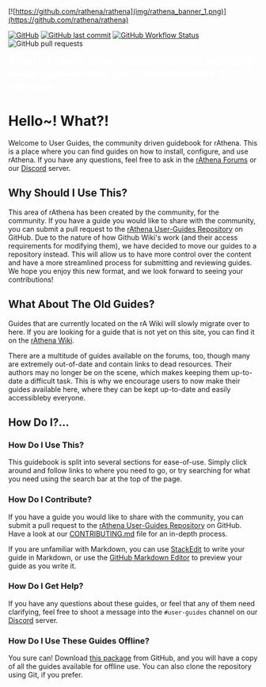 [![https://github.com/rathena/rathena](img/rathena_banner_1.png)](https://github.com/rathena/rathena)

[![GitHub](https://img.shields.io/github/license/rathena/rathena?style=for-the-badge)](https://github.com/rathena/rathena/blob/master/LICENSE) 
[![GitHub last commit](https://img.shields.io/github/last-commit/rathena/user-guides?label=updated&style=for-the-badge)](https://github.com/rathena/user-guides/commits/master) 
[![GitHub Workflow Status](https://img.shields.io/github/actions/workflow/status/rathena/user-guides/deploy_guides.yml?label=automatic%20building&style=for-the-badge)](https://github.com/rathena/user-guides/actions) 
![GitHub pull requests](https://img.shields.io/github/issues-pr-raw/rathena/user-guides?label=Open%20PR&style=for-the-badge)

<span style="color:white;font-weight:700;font-size:22px"> 
This is a clone of the official repo but including some guides that aren't allowed there for reasons
</span>

# Hello~! What?!

Welcome to User Guides, the community driven guidebook for rAthena. This is a place where you can find guides on how to install, configure, and use rAthena. If you have any questions, feel free to ask in the [rAthena Forums](https://rathena.org/board/) or our [Discord](https://discord.gg/kMeMXWEvSV) server.

## Why Should I Use This?

This area of rAthena has been created by the community, for the community. If you have a guide you would like to share with the community, you can submit a pull request to the [rAthena User-Guides Repository](https://github.com/rathena/user-guides/) on GitHub. Due to the nature of how Github Wiki's work (and their access requirements for modifying them), we have decided to move our guides to a repository instead. This will allow us to have more control over the content and have a more streamlined process for submitting and reviewing guides. We hope you enjoy this new format, and we look forward to seeing your contributions!

## What About The Old Guides?

Guides that are currently located on the rA Wiki will slowly migrate over to here. If you are looking for a guide that is not yet on this site, you can find it on the [rAthena Wiki](https://rathena.org/wiki/).

There are a multitude of guides available on the forums, too, though many are extremely out-of-date and contain links to dead resources. Their authors may no longer be on the scene, which makes keeping them up-to-date a difficult task. This is why we encourage users to now make their guides available here, where they can be kept up-to-date and easily accessibleby everyone.

## How Do I?...

### How Do I Use This?

This guidebook is split into several sections for ease-of-use. Simply click around and follow links to where you need to go, or try searching for what you need using the search bar at the top of the page.

### How Do I Contribute?

If you have a guide you would like to share with the community, you can submit a pull request to the [rAthena User-Guides Repository](https://github.com/rathena/user-guides/) on GitHub. Have a look at our [CONTRIBUTING.md](https://github.com/rathena/user-guides/blob/master/guides/CONTRIBUTING.md) file for an in-depth process.

If you are unfamiliar with Markdown, you can use [StackEdit](https://stackedit.io/app#) to write your guide in Markdown, or use the [GitHub Markdown Editor](https://jbt.github.io/markdown-editor/) to preview your guide as you write it.

### How Do I Get Help?

If you have any questions about these guides, or feel that any of them need clarifying, feel free to shoot a message into the `#user-guides` channel on our [Discord](https://discord.gg/kMeMXWEvSV) server.

### How Do I Use These Guides Offline?

You sure can! Download [this package](https://github.com/rathena/user-guides/archive/refs/heads/gh-pages.zip) from GitHub, and you will have a copy of all the guides available for offline use. You can also clone the repository using Git, if you prefer.
